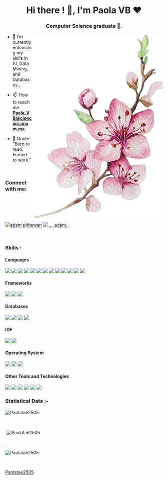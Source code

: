 <h1 align="center">Hi there ! 👋, I'm Paola VB ❤️</h1>
<h3 align="center"> Computer Science graduate 🌟.</h3>


<p><img align="right" src="https://github.com/Paolatae2505/Paolatae2505/blob/main/Cerezo.png" alt="cerezo" /></p>




- 🌱 I’m currently enhancing my skills in AI, Data Mining, and Databases...

- 📫 How to reach me **Paola_VB@ciencias.unam.mx**

- 📖 Quote: "Born to read. Forced to work."

<br>

<h3 align="left">Connect with me:</h3>
<p align="left">
  <a href="https://www.linkedin.com/in/paola-vargas-bravo-757842316/" target="blank"><img align="center"
      src="https://raw.githubusercontent.com/rahuldkjain/github-profile-readme-generator/master/src/images/icons/Social/linked-in-alt.svg"
      alt="adam pithewan" height="30" width="40" /></a>
  <a href="https://www.instagram.com/paola_but_paula/" target="blank"><img align="center"
      src="https://raw.githubusercontent.com/rahuldkjain/github-profile-readme-generator/master/src/images/icons/Social/instagram.svg"
      alt="_._.adam._" height="30" width="40" /></a>
</p>

<br>
 
<h3 align="left">Skills :</h3>
<h4> Languages </h4>
<span> 
  <img src="https://img.shields.io/badge/HTML5-E34F26?style=for-the-badge&logo=html5&logoColor=white">
  <img src="https://img.shields.io/badge/CSS3-1572B6?style=for-the-badge&logo=css3&logoColor=white">
  <img src="https://img.shields.io/badge/JavaScript-F7DF1E?style=for-the-badge&logo=javascript&logoColor=black">
  <img src="https://img.shields.io/badge/Java-ED8B00?style=for-the-badge&logo=java&logoColor=white">
  <img src="https://img.shields.io/badge/C%2B%2B-00599C?style=for-the-badge&logo=c%2B%2B&logoColor=white">
  <img src="https://img.shields.io/badge/C-00599C?style=for-the-badge&logo=c&logoColor=white">
  <img src="https://img.shields.io/badge/PHP-777BB4?style=for-the-badge&logo=php&logoColor=white">
  <img src="https://img.shields.io/badge/Python-3776AB?style=for-the-badge&logo=python&logoColor=white">
  <img src="https://img.shields.io/badge/Elixir-4B275F?style=for-the-badge&logo=elixir&logoColor=white">
  <img src="https://img.shields.io/badge/Clojure-5881D8?style=for-the-badge&logo=clojure&logoColor=white">
  <img src="https://img.shields.io/badge/Haskell-5D4F85?style=for-the-badge&logo=haskell&logoColor=white">
  <img src="https://img.shields.io/badge/R-276DC3?style=for-the-badge&logo=r&logoColor=white">
  <img src="https://img.shields.io/badge/Racket-9F1D20?style=for-the-badge&logo=racket&logoColor=white">
</span>


<h4> Frameworks </h4>
<span>
  <img src="https://img.shields.io/badge/Node.js-339933?style=for-the-badge&logo=nodedotjs&logoColor=white">
  <img src="https://img.shields.io/badge/Bootstrap-563D7C?style=for-the-badge&logo=bootstrap&logoColor=white">
  <img src="https://img.shields.io/badge/Spring-6DB33F?style=for-the-badge&logo=spring&logoColor=white">
</span>

<h4> Databases </h4>
<span>
  <img src="https://img.shields.io/badge/MySQL-00000F?style=for-the-badge&logo=mysql&logoColor=white">
  <img src="https://img.shields.io/badge/SQLite-07405E?style=for-the-badge&logo=sqlite&logoColor=white">
  <img src="https://img.shields.io/badge/MongoDB-4EA94B?style=for-the-badge&logo=mongodb&logoColor=white">
  <img src="https://img.shields.io/badge/PostgreSQL-316192?style=for-the-badge&logo=postgresql&logoColor=white">
</span>

<h4> IDE </h4>
<span>
<img src="https://img.shields.io/badge/sublime_text-%23575757.svg?&style=for-the-badge&logo=sublime-text&logoColor=important">
<img src="https://img.shields.io/badge/Visual_Studio_Code-0078D4?style=for-the-badge&logo=visual%20studio%20code&logoColor=white">

<h4> Operating System </h4>
<span>
  <img src="https://img.shields.io/badge/Linux-FCC624?style=for-the-badge&logo=linux&logoColor=black">
  <img src="https://img.shields.io/badge/Ubuntu-E95420?style=for-the-badge&logo=ubuntu&logoColor=white">
  <img src="https://img.shields.io/badge/Windows-0078D6?style=for-the-badge&logo=windows&logoColor=white">
</span>

<h4> Other Tools and Technologies </h4>
<span>
  <img src="https://img.shields.io/badge/Git-F05032?style=for-the-badge&logo=git&logoColor=white">
  <img src="https://img.shields.io/badge/Postman-FF6C37?style=for-the-badge&logo=Postman&logoColor=white">
  <img src="https://img.shields.io/badge/Shell_Script-121011?style=for-the-badge&logo=gnu-bash&logoColor=white">
  <img src="https://img.shields.io/badge/Git-F05032?style=for-the-badge&logo=git&logoColor=white">
  <img src="https://img.shields.io/badge/Markdown-000000?style=for-the-badge&logo=markdown&logoColor=white">
  <img src="https://img.shields.io/badge/json-5E5C5C?style=for-the-badge&logo=json&logoColor=white">
</span>
    

<h3>Statistical Data :-</h3>

<p><img align="center"
    src="https://github-readme-stats.vercel.app/api/top-langs?username=Paolatae2505&show_icons=true&locale=en&bg_color=0d1117&text_color=ff66b2&layout=compact"
    alt="Paolatae2505" 
    bg_color=#0d1117/></p>

<br>

<p>&nbsp;<img align="center" src="https://github-readme-stats.vercel.app/api?username=Paolatae2505&show_icons=true&locale=en&bg_color=0d1117&text_color=ff66b2&layout=compact"
    alt="Paolatae2505" /></p>

<br>

<p><img align="center" src="https://github-readme-streak-stats.herokuapp.com/?user=Paolatae2505&theme=dark&background=0d1117&stroke=ff66b2&ring=ff66b2&fire=ff99cc&currStreakNum=ff66b2&sideNums=ff66b2&currStreakLabel=ff66b2&sideLabels=ff66b2&date_format=M%20j%5B%2C%20Y%5D" alt="Paolatae2505" /></p>

<p align="left"> <a href="https://twitter.com/" target="blank"><img
      src="https://img.shields.io/twitter/follow/?logo=twitter&style=for-the-badge" alt="" /></a> </p>

[Paolatae2505](https://github.com/Paolatae2505)


